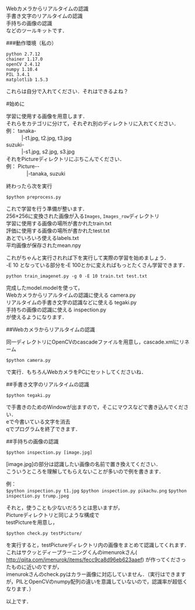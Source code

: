 Webカメラからリアルタイムの認識  
手書き文字のリアルタイムの認識  
手持ちの画像の認識  
などのツールキットです．  

###動作環境（私の）

`python 2.7.12`  
`chainer 1.17.0`  
`openCV 2.4.12`  
`numpy 1.10.4`  
`PIL 3.4.1`  
`matplotlib 1.5.3`  

これらは自分で入れてください．それはできるよね？

#始めに

学習に使用する画像を用意します．  
それらをカテゴリに分けて，それぞれ別のディレクトリに入れてください．  
例：
tanaka-  
　　　|-t1.jpg, t2.jpg, t3.jpg  
suzuki-  
　　　|-s1.jpg, s2.jpg, s3.jpg  
それをPictureディレクトリにぶちこんでください．  
例：
Picture--  
　　　　|-tanaka, suzuki  

終わったら次を実行

`$python preprocess.py`

これで学習を行う準備が整います．  
256×256に変換された画像が入る`Images`, `Images_row`ディレクトリ  
学習に使用する画像の場所が書かれたtrain.txt  
評価に使用する画像の場所が書かれたtest.txt  
あとでいろいろ使えるlabels.txt  
平均画像が保存されたmean.npy  

これがちゃんと実行されれば下を実行して実際の学習を始めましょう．  
-E 10 となっている部分を-E 100とかに変えればもっとたくさん学習できます．  

`python train_imagenet.py -g 0 -E 10 train.txt test.txt`  

完成したmodel.modelを使って，  
Webカメラからリアルタイムの認識に使える camera.py  
リアルタイムの手書き文字の認識などに使える tegaki.py  
手持ちの画像の認識に使える inspection.py  
が使えるようになります．  

##Webカメラからリアルタイムの認識

同一ディレクトリにOpenCVのcascadeファイルを用意し，cascade.xmlにリネーム  

`$python camera.py`

で実行．もちろんWebカメラをPCにセットしてくださいね．  

##手書き文字のリアルタイムの認識

`$python tegaki.py`

で手書きのためのWindowが出ますので，そこにマウスなどで書き込んでください．  
eで今書いている文字を消去  
qでプログラムを終了できます．  

##手持ちの画像の認識

`$python inspection.py [image.jpg]`

[image.jpg]の部分は認識したい画像の名前で置き換えてください．  
こういうところを理解してもらえないことが多いので例を書きます．  

例：  
`$python inspection.py t1.jpg`
`$python inspection.py pikachu.png`
`$python inspection.py trump.jpeg`



それと，使うことも少ないだろうとは思いますが，  
Pictureディレクトリと同じような構成で  
testPictureを用意し，  

`$python check.py testPicture/`

を実行すると，testPictureディレクトリ内の画像をまとめて認識してくれます．  
これはサクッとディープラーニングくんのimenurokさん( http://qiita.com/imenurok/items/fecc9ca8d96eb623aaef) が作ってくださったものに近いのですが，  
imenurokさんのcheck.pyはカラー画像に対応していません．（実行はできますが，PILとOpenCVのnumpy配列の違いを意識していないので，認識率が超低くなります．）  

以上です．  
